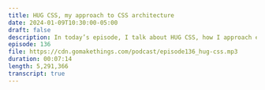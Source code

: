 ```yaml
---
title: HUG CSS, my approach to CSS architecture
date: 2024-01-09T10:30:00-05:00
draft: false
description: In today’s episode, I talk about HUG CSS, how I approach engineering my CSS.
episode: 136
file: https://cdn.gomakethings.com/podcast/episode136_hug-css.mp3
duration: 00:07:14
length: 5,291,366
transcript: true
---
```

